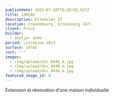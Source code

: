 ```yaml
---
publishdate: 2023-07-10T15:29:02.927Z
title: 13RCAD
description: Extension 13
location: Cronenbourg, Strasbourg (67)
client: Privé
builder:
  - atelier aSHe
period: Livraison 2023
surface: 147m2
cost: "-"
images:
  - /img/upload/dsc_8446_m.jpg
  - /img/upload/dsc_8448_m.jpg
  - /img/upload/dsc_8436_m.jpg
featured_image_id: 0
---
```

Extension et rénovation d'une maison individuelle